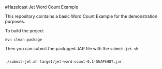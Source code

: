 #Hazelcast Jet Word Count Example

This repository cointains a basic Word Count Example for the demonstration purposes.

To build the project

```
mvn clean package
```

Then you can submit the packaged JAR file with the `submit-jet.sh`

```

./submit-jet.sh target/jet-word-count-0.1-SNAPSHOT.jar

```